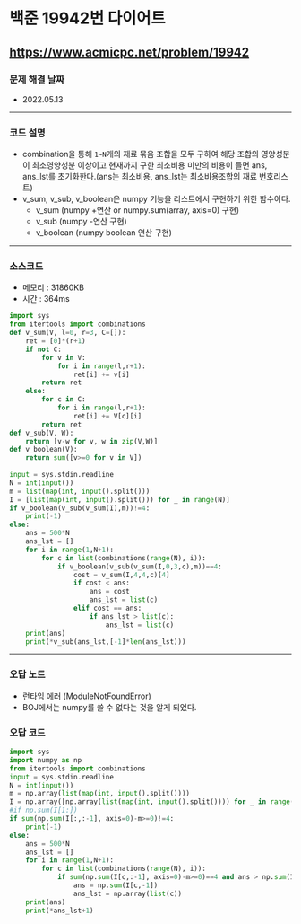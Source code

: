 # 백준 19942번 다이어트
https://www.acmicpc.net/problem/19942
---

### 문제 해결 날짜
- 2022.05.13
---

### 코드 설명
- combination을 통해 `1~N`개의 재료 묶음 조합을 모두 구하여 해당 조합의 영양성분이 최소영양성분 이상이고 현재까지 구한 최소비용 미만의 비용이 들면 ans, ans_lst를 초기화한다.(ans는 최소비용, ans_lst는 최소비용조합의 재료 번호리스트)
- v_sum, v_sub, v_boolean은 numpy 기능을 리스트에서 구현하기 위한 함수이다.
    * v_sum (numpy +연산 or numpy.sum(array, axis=0) 구현)
    * v_sub (numpy -연산 구현)
    * v_boolean (numpy boolean 연산 구현)
---

### 소스코드
- 메모리 : 31860KB
- 시간 : 364ms
```Python
import sys
from itertools import combinations
def v_sum(V, l=0, r=3, C=[]):
    ret = [0]*(r+1)
    if not C:
        for v in V:
            for i in range(l,r+1):
                ret[i] += v[i]
        return ret
    else:
        for c in C:
            for i in range(l,r+1):
                ret[i] += V[c][i]
        return ret
def v_sub(V, W):
    return [v-w for v, w in zip(V,W)]
def v_boolean(V):
    return sum([v>=0 for v in V])
    
input = sys.stdin.readline
N = int(input())
m = list(map(int, input().split()))
I = [list(map(int, input().split())) for _ in range(N)]
if v_boolean(v_sub(v_sum(I),m))!=4:
    print(-1)
else:
    ans = 500*N
    ans_lst = []
    for i in range(1,N+1):
        for c in list(combinations(range(N), i)):
            if v_boolean(v_sub(v_sum(I,0,3,c),m))==4:
                cost = v_sum(I,4,4,c)[4]
                if cost < ans:
                    ans = cost
                    ans_lst = list(c)
                elif cost == ans:
                    if ans_lst > list(c):
                        ans_lst = list(c)
    print(ans)
    print(*v_sub(ans_lst,[-1]*len(ans_lst)))
```
---

### 오답 노트
- 런타임 에러 (ModuleNotFoundError)
- BOJ에서는 numpy를 쓸 수 없다는 것을 알게 되었다.

### 오답 코드
```Python
import sys
import numpy as np
from itertools import combinations
input = sys.stdin.readline
N = int(input())
m = np.array(list(map(int, input().split())))
I = np.array([np.array(list(map(int, input().split()))) for _ in range(N)])
#if np.sum(I[1:])
if sum(np.sum(I[:,:-1], axis=0)-m>=0)!=4:
    print(-1)
else:
    ans = 500*N
    ans_lst = []
    for i in range(1,N+1):
        for c in list(combinations(range(N), i)):
            if sum(np.sum(I[c,:-1], axis=0)-m>=0)==4 and ans > np.sum(I[c,-1]):
                ans = np.sum(I[c,-1])
                ans_lst = np.array(list(c))
    print(ans)
    print(*ans_lst+1)
```